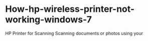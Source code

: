 # How-hp-wireless-printer-not-working-windows-7
HP Printer for Scanning  Scanning documents or photos using your 
